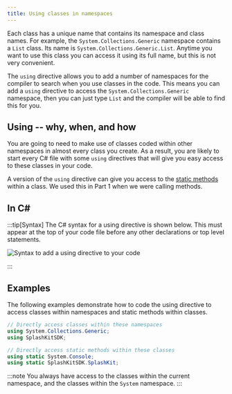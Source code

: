 ```yaml
---
title: Using classes in namespaces
---
```


Each class has a unique name that contains its namespace and class names. For example, the `System.Collections.Generic` namespace contains a `List` class. Its name is `System.Collections.Generic.List`. Anytime you want to use this class you can access it using its full name, but this is not very convenient.

The `using` directive allows you to add a number of namespaces for the compiler to search when you use classes in the code. This means you can add a `using` directive to access the `System.Collections.Generic` namespace, then you can just type `List` and the compiler will be able to find this for you.

## Using -- why, when, and how

You are going to need to make use of classes coded within other namespaces in almost every class you create. As a result, you are likely to start every C# file with some `using` directives that will give you easy access to these classes in your code.

A version of the `using` directive can give you access to the [static methods](../4-static-methods) within a class. We used this in Part 1 when we were calling methods.

## In C#

:::tip[Syntax]
The C# syntax for a using directive is shown below. This must appear at the top of your code file before any other declarations or top level statements.

![Syntax to add a using directive to your code](./images/using.png "The syntax to add a using directive to your code")

:::

## Examples

The following examples demonstrate how to code the using directive to access classes within namespaces and static methods within classes.

```cs
// Directly access classes within these namespaces
using System.Collections.Generic;
using SplashKitSDK;

// Directly access static methods within these classes
using static System.Console;
using static SplashKitSDK.SplashKit; 
```

:::note
You always have access to the classes within the current namespace, and the classes within the `System` namespace.
:::
